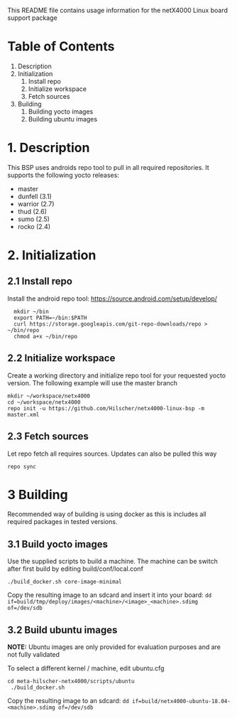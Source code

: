 This README file contains usage information for the netX4000 Linux board support package

# Table of Contents
1. Description
2. Initialization
   1. Install repo
   2. Initialize workspace
   3. Fetch sources
3. Building
   1. Building yocto images
   2. Building ubuntu images

# 1. Description
This BSP uses androids repo tool to pull in all required repositories. It supports the following
yocto releases:
 - master
 - dunfell (3.1)
 - warrior (2.7)
 - thud (2.6)
 - sumo (2.5)
 - rocko (2.4)

# 2. Initialization

## 2.1 Install repo
Install the android repo tool:
https://source.android.com/setup/develop/
```
  mkdir ~/bin
  export PATH=~/bin:$PATH
  curl https://storage.googleapis.com/git-repo-downloads/repo > ~/bin/repo
  chmod a+x ~/bin/repo
```

## 2.2 Initialize workspace
Create a working directory and initialize repo tool for your requested yocto version. The following
example will use the master branch
```
mkdir ~/workspace/netx4000
cd ~/workspace/netx4000
repo init -u https://github.com/Hilscher/netx4000-linux-bsp -m master.xml
```

## 2.3 Fetch sources
Let repo fetch all requires sources. Updates can also be pulled this way

`repo sync`


# 3 Building
Recommended way of building is using docker as this is includes all required packages in tested versions.

## 3.1 Build yocto images
Use the supplied scripts to build a machine. The machine can be switch after first build by editing build/conf/local.conf

`./build_docker.sh core-image-minimal`

Copy the resulting image to an sdcard and insert it into your board:
`dd if=build/tmp/deploy/images/<machine>/<image>_<machine>.sdimg of=/dev/sdb`

## 3.2 Build ubuntu images
**NOTE:** Ubuntu images are only provided for evaluation purposes and are not fully validated

To select a different kernel / machine, edit ubuntu.cfg

```
cd meta-hilscher-netx4000/scripts/ubuntu
 ./build_docker.sh
```

Copy the resulting image to an sdcard:
`dd if=build/netx4000-ubuntu-18.04-<machine>.sdimg of=/dev/sdb`
